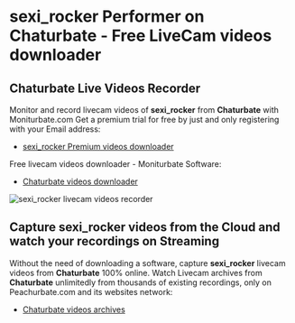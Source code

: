 # sexi_rocker Performer on Chaturbate - Free LiveCam videos downloader

## Chaturbate Live Videos Recorder

Monitor and record livecam videos of **sexi_rocker** from **Chaturbate** with Moniturbate.com
Get a premium trial for free by just and only registering with your Email address:
* [sexi_rocker Premium videos downloader](https://moniturbate.com/request-demo-licence-key.html)

Free livecam videos downloader - Moniturbate Software:
* [Chaturbate videos downloader](https://moniturbate.com/moniturbate-download-software.html)

![sexi_rocker livecam videos recorder](https://peachurnet.com/templates/moniturbate-software.png)


## Capture sexi_rocker videos from the Cloud and watch your recordings on Streaming

Without the need of downloading a software, capture **sexi_rocker** livecam videos from **Chaturbate** 100% online.
Watch Livecam archives from **Chaturbate** unlimitedly from thousands of existing recordings, only on Peachurbate.com and its websites network:
* [Chaturbate videos archives](https://peachurnet.com/)